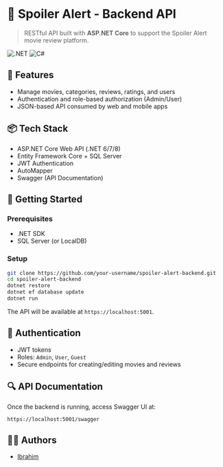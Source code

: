 # 🧠 Spoiler Alert - Backend API

> RESTful API built with **ASP.NET Core** to support the Spoiler Alert movie review platform.

![.NET](https://img.shields.io/badge/.NET-512BD4?style=for-the-badge&logo=dotnet&logoColor=white)
![C#](https://img.shields.io/badge/C%23-239120?style=for-the-badge&logo=c-sharp&logoColor=white)

## 🔧 Features

- Manage movies, categories, reviews, ratings, and users
- Authentication and role-based authorization (Admin/User)
- JSON-based API consumed by web and mobile apps

## 📦 Tech Stack

- ASP.NET Core Web API (.NET 6/7/8)
- Entity Framework Core + SQL Server
- JWT Authentication
- AutoMapper
- Swagger (API Documentation)

## 🚀 Getting Started

### Prerequisites
- .NET SDK
- SQL Server (or LocalDB)

### Setup

```bash
git clone https://github.com/your-username/spoiler-alert-backend.git
cd spoiler-alert-backend
dotnet restore
dotnet ef database update
dotnet run
```

The API will be available at `https://localhost:5001`.

## 🔐 Authentication

- JWT tokens
- Roles: `Admin`, `User`, `Guest`
- Secure endpoints for creating/editing movies and reviews

## 🔍 API Documentation

Once the backend is running, access Swagger UI at:

```
https://localhost:5001/swagger
```

## 🧑‍💻 Authors

- [Ibrahim](https://github.com/ibr0him)
